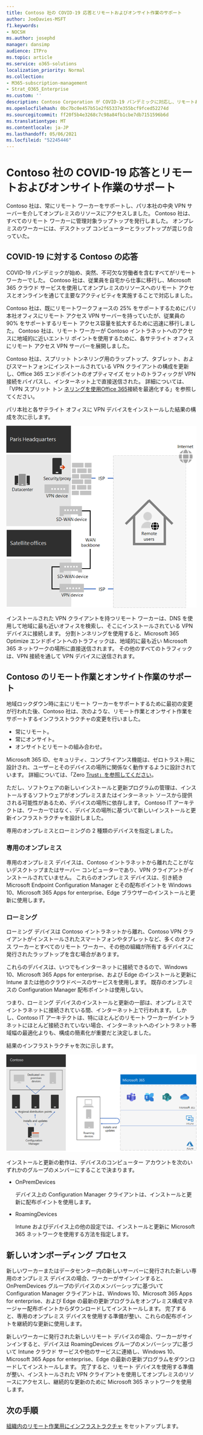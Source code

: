 ```yaml
---
title: Contoso 社の COVID-19 応答とリモートおよびオンサイト作業のサポート
author: JoeDavies-MSFT
f1.keywords:
- NOCSH
ms.author: josephd
manager: dansimp
audience: ITPro
ms.topic: article
ms.service: o365-solutions
localization_priority: Normal
ms.collection:
- M365-subscription-management
- Strat_O365_Enterprise
ms.custom: ''
description: Contoso Corporation が COVID-19 パンデミックに対応し、リモートおよびオンサイト作業用のソフトウェア インストールと更新インフラストラクチャを設計した方法を理解します。
ms.openlocfilehash: 0bc7bc0e457b51e2f65337e355bcf9fced52274d
ms.sourcegitcommit: ff20f5b4e3268c7c98a84fb1cbe7db7151596b6d
ms.translationtype: MT
ms.contentlocale: ja-JP
ms.lasthandoff: 05/06/2021
ms.locfileid: "52245446"
---
```

# <a name="contosos-covid-19-response-and-support-for-remote-and-onsite-work"></a>Contoso 社の COVID-19 応答とリモートおよびオンサイト作業のサポート

Contoso 社は、常にリモート ワーカーをサポートし、パリ本社の中央 VPN サーバーを介してオンプレミスのリソースにアクセスしました。 Contoso 社は、すべてのリモート ワーカーに管理対象ラップトップを発行しました。 オンプレミスのワーカーには、デスクトップ コンピューターとラップトップが混じり合っていた。

## <a name="contosos-response-to-covid-19"></a>COVID-19 に対する Contoso の応答

COVID-19 パンデミックが始め、突然、不可欠な労働者を含むすべてがリモート ワーカーでした。 Contoso 社は、従業員を自宅から仕事に移行し、Microsoft 365 クラウド サービスを使用してオンプレミスのリソースへのリモート アクセスとオンラインを通じて主要なアクティビティを実施することで対応しました。

Contoso 社は、既にリモートワークフォースの 25% をサポートするためにパリ本社オフィスにリモート アクセス VPN サーバーを持っていたが、従業員の 90% をサポートするリモート アクセス容量を拡大するために迅速に移行しました。 Contoso 社は、リモート ワーカーが Contoso イントラネットへのアクセスに地域的に近いエントリ ポイントを使用するために、各サテライト オフィスにリモート アクセス VPN サーバーを展開しました。

Contoso 社は、スプリット トンネリング用のラップトップ、タブレット、およびスマートフォンにインストールされている VPN クライアントの構成を更新し、Office 365 エンドポイントのオプティマイズ セットのトラフィックが VPN 接続をバイパスし、インターネット上で直接送信された。 詳細については、「VPN スプリット トン [ネリングを使用Office 365](../enterprise/microsoft-365-vpn-split-tunnel.md)接続を最適化する」を参照してください。

パリ本社と各サテライト オフィスに VPN デバイスをインストールした結果の構成を次に示します。 

![Contoso 社の VPN インフラストラクチャ](../media/contoso-remote-onsite-work/contoso-vpn-infrastructure.png)

インストールされた VPN クライアントを持つリモート ワーカーは、DNS を使用して地域に最も近いオフィスを検索し、そこにインストールされている VPN デバイスに接続します。 分割トンネリングを使用すると、Microsoft 365 Optimize エンドポイントへのトラフィックは、地域的に最も近い Microsoft 365 ネットワークの場所に直接送信されます。 その他のすべてのトラフィックは、VPN 接続を通して VPN デバイスに送信されます。

## <a name="contosos-support-for-remote-and-onsite-work"></a>Contoso のリモート作業とオンサイト作業のサポート

地域ロックダウン時に主にリモート ワーカーをサポートするために最初の変更が行われた後、Contoso 社は、次のような、リモート作業とオンサイト作業をサポートするインフラストラクチャの変更を行いました。

- 常にリモート。
- 常にオンサイト。
- オンサイトとリモートの組み合わせ。

Microsoft 365 ID、セキュリティ、コンプライアンス機能は、ゼロトラスト用に設計され、ユーザーとそのデバイスの場所に関係なく動作するように設計されています。 詳細については、「Zero [Trust」を参照してください](https://www.microsoft.com/security/business/zero-trust)。

ただし、ソフトウェアの新しいインストールと更新プログラムの管理は、インストールするソフトウェアがオンプレミスまたはインターネット ソースから提供される可能性があるため、デバイスの場所に依存します。 Contoso IT アーキテクトは、ワーカーではなく、デバイスの場所に基づいて新しいインストールと更新インフラストラクチャを設計しました。

専用のオンプレミスとローミングの 2 種類のデバイスを指定しました。

### <a name="dedicated-on-premises"></a>専用のオンプレミス

専用のオンプレミス デバイスは、Contoso イントラネットから離れたことがないデスクトップまたはサーバー コンピューターであり、VPN クライアントがインストールされていません。 これらのオンプレミス デバイスは、引き続き Microsoft Endpoint Configuration Manager とその配布ポイントを Windows 10、Microsoft 365 Apps for enterprise、Edge ブラウザーのインストールと更新に使用します。

### <a name="roaming"></a>ローミング

ローミング デバイスは Contoso イントラネットから離れ、Contoso VPN クライアントがインストールされたスマートフォンやタブレットなど、多くのオフィス ワーカーとすべてのリモート ワーカー、その他の組織が所有するデバイスに発行されたラップトップを含む場合があります。 

これらのデバイスは、いつでもインターネットに接続できるので、Windows 10、Microsoft 365 Apps for enterprise、および Edge のインストールと更新に Intune または他のクラウドベースのサービスを使用します。 既存のオンプレミスの Configuration Manager 配布ポイントは使用しない。

つまり、ローミング デバイスのインストールと更新の一部は、オンプレミスでイントラネットに接続されている間、インターネット上で行われます。 しかし、Contoso IT アーキテクトは、特にほとんどのリモート ワーカーがイントラネットにほとんど接続されていない場合、インターネットへのイントラネット帯域幅の最適化よりも、構成の簡素化が重要だと決定しました。

結果のインフラストラクチャを次に示します。

![Contoso 社のインストールと更新インフラストラクチャ](../media/contoso-remote-onsite-work/contoso-updates-infrastructure.png)

インストールと更新の動作は、デバイスのコンピューター アカウントを次のいずれかのグループのメンバーにすることで決まります。

- OnPremDevices

  デバイス上の Configuration Manager クライアントは、インストールと更新に配布ポイントを使用します。

- RoamingDevices

  Intune およびデバイス上の他の設定では、インストールと更新に Microsoft 365 ネットワークを使用する方法を指定します。

## <a name="new-onboarding-process"></a>新しいオンボーディング プロセス

新しいワーカーまたはデータセンター内の新しいサーバーに発行された新しい専用のオンプレミス デバイスの場合、ワーカーがサインインすると、OnPremDevices グループのデバイスのメンバーシップに基づいて Configuration Manager クライアントは、Windows 10、Microsoft 365 Apps for enterprise、および Edge の最新の更新プログラムをオンプレミス構成マネージャー配布ポイントからダウンロードしてインストールします。 完了すると、専用のオンプレミス デバイスを使用する準備が整い、これらの配布ポイントを継続的な更新に使用します。

新しいワーカーに発行された新しいリモート デバイスの場合、ワーカーがサインインすると、デバイスは RoamingDevices グループのメンバーシップに基づいて Intune クラウド サービスや他のサービスに連絡し、Windows 10、Microsoft 365 Apps for enterprise、Edge の最新の更新プログラムをダウンロードしてインストールします。 完了すると、リモート デバイスを使用する準備が整い、インストールされた VPN クライアントを使用してオンプレミスのリソースにアクセスし、継続的な更新のために Microsoft 365 ネットワークを使用します。

## <a name="next-step"></a>次の手順

[組織内のリモート作業用にインフラストラクチャ](empower-people-to-work-remotely.md) をセットアップします。
